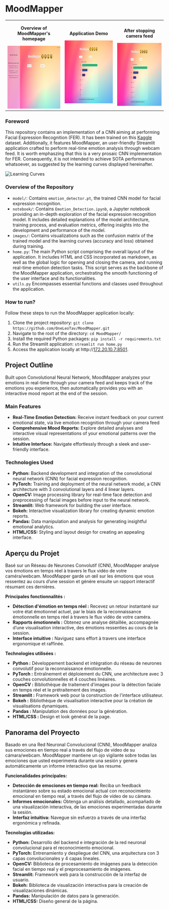 # MoodMapper

<table align="center">
  <tr>
    <td align="center">
      <p font-size="8px"><b>Overview of MoodMapper's homepage</b></p>
      <img src="images/github/MoodMapper_homepage.PNG" alt="Homepage" height="200">
    </td>
    <td>
      <p align="center"><b>Application Demo</b></p>
      <img src="images/github/MoodMapper_after.PNG" alt="Demo" height="200">
    </td>
    <td>
      <p align="center"><b>After stopping camera feed</b></p>
      <img src="images/github/MoodMapper_after.PNG" alt="Emotion Report" height="200">
    </td>
  </tr>
</table>

### Foreword
This repository contains an implementation of a CNN aiming at performing Facial Expression Recognition (FER). It has been trained on this [Kaggle](https://www.kaggle.com/datasets/ananthu017/emotion-detection-fer) dataset. Additionally, it features MoodMapper, an user-friendly Streamlit application crafted to perform real-time emotion analysis through webcam feed.
It is worth emphaszing that this is a very prosaic CNN implementation for FER. Consequently, it is not intended to achieve SOTA performances whatsoever, as suggested by the learning curves displayed hereinafter.

<img src="images/CNN/train_acc_and_loss.png" alt="Learning Curves" width="900" height="420">

### Overview of the Repository
- `model/`: Contains `emotion_detector.pt`, the trained CNN model for facial expression recognition.
- `notebook/`: Contains `Emotion_Detection.ipynb`, a Jupyter notebook providing an in-depth exploration of the facial expression recognition model. It includes detailed explanations of the model architecture, training process, and evaluation metrics, offering insights into the development and performance of the model.
- `images/`: Contains visualizations such as the confusion matrix of the trained model and the learning curves (accuracy and loss) obtained during training. 
- `home.py`: The main Python script comprising the overall layout of the application. It includes HTML and CSS incorporated as markdown, as well as the global logic for opening and closing the camera,  and running real-time emotion detection tasks. This script serves as the backbone of the MoodMapper application, orchestrating the smooth functioning of the user interface and its functionalities.
- `utils.py` Encompasses essential functions and classes used throughout the application.

### How to run?
Follow these steps to run the MoodMapper application locally:

1. Clone the project repository: `git clone https://github.com/OneLeoTav/MoodMapper.git`
2. Navigate to the root of the directory: `cd MoodMapper/`
3. Install the required Python packages: `pip install -r requirements.txt`
4. Run the Streamlit application: `streamlit run home.py`
5. Access the application locally at http://[172.20.10.7:8501](http://172.20.10.7:8501).

## Project Outline
Built upon Convolutional Neural Network, MoodMapper analyzes your emotions in real-time through your camera feed and keeps track of the emotions you experience, then automatically provides you with an interactive mood report at the end of the session.

### Main Features
- **Real-Time Emotion Detection:** Receive instant feedback on your current emotional state, via live emotion recognition through your camera feed
- **Comprehensive Mood Reports:** Explore detailed analyses and interactive visual representations of your emotional patterns over the session.
- **Intuitive Interface:** Navigate effortlessly through a sleek and user-friendly interface.

### Technologies Used
- **Python:** Backend development and integration of the convolutional neural network (CNN) for facial expression recognition.
- **PyTorch:** Training and deployment of the neural network model, a CNN architecture with 3 convolutional layers and 4 linear layers.
- **OpenCV:** Image processing library for real-time face detection and preprocessing of facial images before input to the neural network.
- **Streamlit:** Web framework for building the user interface.
- **Bokeh:** Interactive visualization library for creating dynamic emotion reports.
- **Pandas:** Data manipulation and analysis for generating insightful emotional analytics.
- **HTML/CSS:** Styling and layout design for creating an appealing interface.

## Aperçu du Projet
Basé sur un Réseau de Neurones Convolutif (CNN), MoodMapper analyse vos émotions en temps réel à travers le flux vidéo de votre caméra/webcam. MoodMapper garde un œil sur les émotions que vous ressentez au cours d’une session et génère ensuite un rapport interactif résumant ces dernières.

**Principales fonctionnalités :**
- **Détection d'émotion en temps réel :** Recevez un retour instantané sur votre état émotionnel actuel, par le biais de la reconnaissance émotionnelle en temps réel à travers le flux vidéo de votre caméra. 
- **Rapports émotionnels :** Obtenez une analyse détaillée, accompagnée d’une visualisation interactive, des émotions ressenties au cours de la session.
- **Interface intuitive :** Naviguez sans effort à travers une interface ergonomique et raffinée.

**Technologies utilisées :**
- **Python :** Développement backend et intégration du réseau de neurones convolutif pour la reconnaissance émotionnelle.
- **PyTorch :** Entraînement et déploiement du CNN, une architecture avec 3 couches convolutionnelles et 4 couches linéaires.
- **OpenCV :** Bibliothèque de traitement d'images pour la détection faciale en temps réel et le prétraitement des images.
- **Streamlit :** Framework web pour la construction de l'interface utilisateur.
- **Bokeh :** Bibliothèque de visualisation interactive pour la création de visualisations dynamiques.
- **Pandas :** Manipulation des données pour la génération.
- **HTML/CSS :** Design et look général de la page.

## Panorama del Proyecto
Basado en una Red Neuronal Convolucional (CNN), MoodMapper analiza sus emociones en tiempo real a través del flujo de vídeo de su cámara/webcam. MoodMapper mantiene un ojo vigilante sobre todas las emociones que usted experimenta durante una sesión y genera automáticamente un informe interactivo que las resume.

**Funcionalidades principales:**
- **Detección de emociones en tiempo real:** Reciba un feedback instantáneo sobre su estado emocional actual con reconocimiento emocional en tiempo real, a través del flujo de vídeo de su cámara.
- **Informes emocionales:** Obtenga un análisis detallado, acompañado de una visualización interactiva, de las emociones experimentadas durante la sesión.
- **Interfaz intuitiva:** Navegue sin esfuerzo a través de una interfaz ergonómica y refinada.

**Tecnologías utilizadas:**
- **Python:** Desarrollo del backend e integración de la red neuronal convolucional para el reconocimiento emocional.
- **PyTorch:** Entrenamiento y despliegue del CNN, una arquitectura con 3 capas convolucionales y 4 capas lineales.
- **OpenCV:** Biblioteca de procesamiento de imágenes para la detección facial en tiempo real y el preprocesamiento de imágenes.
- **Streamlit:** Framework web para la construcción de la interfaz de usuario.
- **Bokeh:** Biblioteca de visualización interactiva para la creación de visualizaciones dinámicas.
- **Pandas:** Manipulación de datos para la generación.
- **HTML/CSS:** Diseño general de la página.


